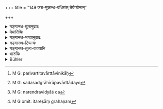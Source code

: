 +++
title = "149 जड-मूकान्ध-बधिरांस् तैर्यग्योनान्"

+++

<details><summary>गङ्गानथ-मूलानुवादः</summary>

At the time of taking counsel, he shall send away the idiot, the dumb and the deaf, animals, very aged persons, women, foreigners, the sick and the maimed.—(149)
</details>

<details><summary>मेधातिथिः</summary>

यत् किंचित् प्राणिजातं तन् मन्त्रयमाणो **विशोधयेत्**, ततः प्रदेशाद् अपशोधयेत्, मन्त्रभेदाशङ्कया । तिर्यग्योनिषु च शुकसारिकादयो ऽपि मन्त्रं भिन्दन्ति । गवाश्वदयो ऽपि योगारूढाः परिवर्तितनिकायाः[^१६४] सदसद्वार्त्ताहरा[^१६५] भवन्ति । तथा अन्तर्धानादयो ऽपि नरेन्द्रविद्याः[^१६६] श्रूयन्ते । व्यङ्गत्वाद् एव ग्रहणे सिद्धे गोबलीवर्दवद् इतरेषां ग्रहणम्[^१६७] । "अव्यङ्गस्य हस्तपादादिछेदने न मन्त्रनियमास्था कर्तव्या — नायं कुत्रचित् गन्तुं शक्नोति — इहैवावरुद्ध आस्ते, कथं मन्त्रान् भेत्स्यति" इति । अथ वा एवंविधा मन्त्रिणो न कर्तव्याः, बुद्धिविभ्रमसंभवात् । अतो नाप्ता अपि, ततो ऽपसर्पः ॥ ७.१४९ ॥


[^१६७]:
     M G omit: itareṣāṃ grahaṇam


[^१६६]:
     M G: narendravidyāś ca


[^१६५]:
     M G: sadasadgrāhīrūpavārttādayo


[^१६४]:
     M G: parivartitavārttāvinikāḥ
</details>

<details><summary>गङ्गानथ-भाष्यानुवादः</summary>

When he is holding counsel, the King shall remove every kind of living being from the place; he shall send them all away from there, for fear of his secrets leaking out.

Among *animals* also, parrots and such others often disclose secrets; cows and horses also, under the influence of some magical art, have been heard to have their shape transformed and thereby made carriers of good and bad news; and we hear of such Kingly arts as those of making animals to disappear and so forth.

The ‘idiot’ and the rest being already included under the ‘maimed’, the separate mention of all these is analogous to the expression ‘*go-balīvarda*’ (where even though the *balīvarda*, ox, is included under the ‘*go*’, yet it is mentioned separately; and the ‘maimed’ have been mentioned separately with a view to preclude the notion being entertained that ‘the maimed person, being without bands and feet, cannot go out, he must stay locked up on, so that how could he divulge our secret?’

Or, the verse may mean that the persons specified shall not be made councillors, on account of the possibility of their intellect being defective,—and hence they should not be confided in either; so that it becomes necessary that they shall be sent away.—(149)
</details>

<details><summary>गङ्गानथ-टिप्पन्यः</summary>

This verse is quoted in *Vīramitrodaya* (Rājanīti, p. 309), which adds
the following notes:—‘*Jaḍa*’ is ‘one who is devoid of intelligence,
idiot,’—‘*tairyagyonāḥ*’,—‘parrots, starlings and the
like,’—‘*vayotigāhi*,’ ‘very old persons,’—‘*Mleccha*’, stands for
‘persons whose language is not intelligible’;—for ‘*Mleccho*’, another
reading is ‘*klībo*.’

It is quoted in *Rājanītiratnākara* (p. 22b).
</details>

<details><summary>गङ्गानथ-तुल्य-वाक्यानि</summary>

*Agnipurāṇa* (Vīramitrodaya-Rājanīti, p. 308).—‘Secret counsel is
divulged by women and dishonoured persons.’

*Mahābhārata* (Do., p. 310).—‘The following are the ways by which secret
counsel becomes divulged,—hence one who is desirous of continued
prosperity should guard against these—intoxication, sleep,
ill-treatment, appearance, trust in wicked councillors and inept
ambassador.’

*Viṣṇudharmottara* (Do.)—‘The king shall never hold counsel with
illiterate or untrustworthy or unrighteous persons.’
</details>

<details><summary>भारुचिः</summary>

_यस्मात् ।_
</details>

<details><summary>Bühler</summary>

149	At the time of consultation let him cause to be removed idiots, the dumb, the blind, and the deaf, animals, very aged men, women, barbarians, the sick, and those deficient in limbs.
</details>
